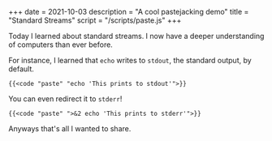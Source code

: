 +++
date = 2021-10-03
description = "A cool pastejacking demo"
title = "Standard Streams"
script = "/scripts/paste.js"
+++

Today I learned about standard streams. I now have a deeper understanding of computers than ever before.

For instance, I learned that `echo` writes to `stdout`, the standard output, by default.

```
{{<code "paste" "echo 'This prints to stdout'">}} 
```

You can even redirect it to `stderr`!

```
{{<code "paste" ">&2 echo 'This prints to stderr'">}} 
```

Anyways that's all I wanted to share.